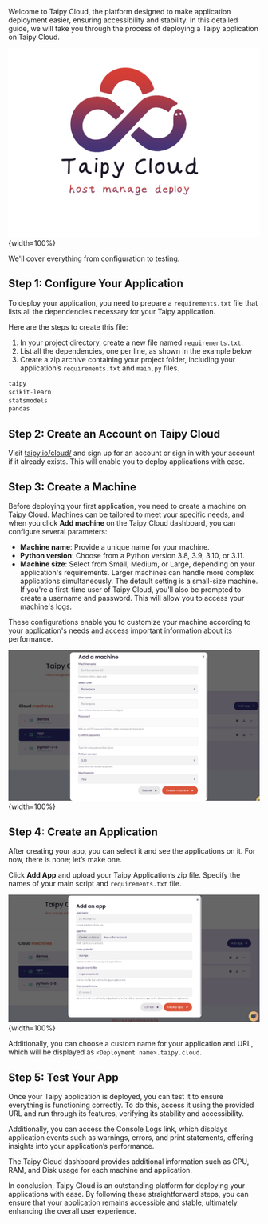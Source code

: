 
Welcome to Taipy Cloud, the platform designed to make application deployment easier, 
ensuring accessibility and stability. In this detailed guide, we will take you through 
the process of deploying a Taipy application on Taipy Cloud. 

![Taipy Cloud](logo_artwork.png){width=100%}

We'll cover everything from configuration to testing.

## Step 1: Configure Your Application

To deploy your application, you need to prepare a `requirements.txt` file 
that lists all the dependencies necessary for your Taipy application. 

Here are the steps to create this file:

1. In your project directory, create a new file named `requirements.txt`.
2. List all the dependencies, one per line, as shown in the example below
3. Create a zip archive containing your project folder, including your application’s `requirements.txt` and `main.py` files.

```py
taipy
scikit-learn
statsmodels
pandas
```

## Step 2: Create an Account on Taipy Cloud

Visit [taipy.io/cloud/](https://www.taipy.io/cloud/) and sign up for an account or sign in with your account if it already exists. 
This will enable you to deploy applications with ease.

## Step 3: Create a Machine

Before deploying your first application, you need to create a machine on Taipy Cloud. 
Machines can be tailored to meet your specific needs, and when you click **Add machine** 
on the Taipy Cloud dashboard, you can configure several parameters:

- **Machine name**: Provide a unique name for your machine.
- **Python version**: Choose from a Python version 3.8, 3.9, 3.10, or 3.11.
- **Machine size**: Select from Small, Medium, or Large, depending on your application's requirements. 
  Larger machines can handle more complex applications simultaneously. The default setting is a small-size machine. 
  If you're a first-time user of Taipy Cloud, you'll also be prompted to create a username and password. 
  This will allow you to access your machine's logs.

These configurations enable you to customize your machine according to your application's 
needs and access important information about its performance.

![Create a Machine](taipy_cloud_2.png){width=100%}

## Step 4: Create an Application

After creating your app, you can select it and see the applications on it. 
For now, there is none; let’s make one.

Click **Add App** and upload your Taipy Application’s zip file. 
Specify the names of your main script and `requirements.txt` file.

![Create an Application](taipy_cloud_3.png){width=100%}

Additionally, you can choose a custom name for your application and URL, 
which will be displayed as `<Deployment name>.taipy.cloud`.

## Step 5: Test Your App

Once your Taipy application is deployed, you can test it to ensure everything is functioning correctly. 
To do this, access it using the provided URL and run through its features, verifying its stability and accessibility.

Additionally, you can access the Console Logs link, which displays application events 
such as warnings, errors, and print statements, offering insights into your application’s performance.

The Taipy Cloud dashboard provides additional information such as CPU, RAM, and Disk usage for each machine and application.

In conclusion, Taipy Cloud is an outstanding platform for deploying your applications with ease. 
By following these straightforward steps, you can ensure that your application remains accessible and stable, 
ultimately enhancing the overall user experience.

